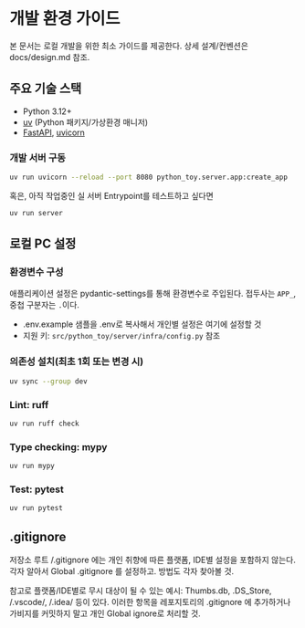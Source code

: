 # 개발 환경 가이드

본 문서는 로컬 개발을 위한 최소 가이드를 제공한다. 상세 설계/컨벤션은 docs/design.md 참조.

## 주요 기술 스택

* Python 3.12+
* [uv](https://docs.astral.sh/uv/) (Python 패키지/가상환경 매니저)
* [FastAPI](https://fastapi.tiangolo.com/), [uvicorn](https://www.uvicorn.org/)

### 개발 서버 구동

```bash
uv run uvicorn --reload --port 8080 python_toy.server.app:create_app
```

혹은, 아직 작업중인 실 서버 Entrypoint를 테스트하고 싶다면

```bash
uv run server
```

## 로컬 PC 설정

### 환경변수 구성

애플리케이션 설정은 pydantic-settings를 통해 환경변수로 주입된다. 접두사는 `APP_`, 중첩 구분자는 `.`이다.

* .env.example 샘플을 .env로 복사해서 개인별 설정은 여기에 설정할 것
* 지원 키: `src/python_toy/server/infra/config.py` 참조

### 의존성 설치(최초 1회 또는 변경 시)

```bash
uv sync --group dev
```

### Lint: ruff

```bash
uv run ruff check
```

### Type checking: mypy

```bash
uv run mypy
```

### Test: pytest

```bash
uv run pytest
```

## .gitignore

저장소 루트 /.gitignore 에는 개인 취향에 따른 플랫폼, IDE별 설정을 포함하지 않는다.
각자 알아서 Global .gitignore 를 설정하고. 방법도 각자 찾아볼 것.

참고로 플랫폼/IDE별로 무시 대상이 될 수 있는 예시: Thumbs.db, .DS_Store, /.vscode/, /.idea/ 등이 있다. 이러한 항목을 레포지토리의 .gitignore 에 추가하거나 가비지를 커밋하지 말고 개인 Global ignore로 처리할 것.

